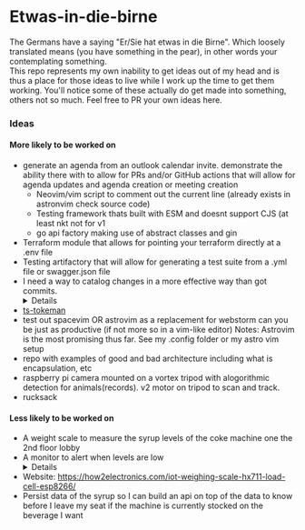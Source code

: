 # Etwas-in-die-birne
The Germans have a saying "Er/Sie hat etwas in die Birne". Which loosely translated means (you have something in the pear), in other words your contemplating something.\
This repo represents my own inability to get ideas out of my head and is thus a place for those ideas to live while I work up the time to get them working.
You'll notice some of these actually do get made into something, others not so much. Feel free to PR your own ideas here.

### Ideas
#### More likely to be worked on
* generate an agenda from
an outlook calendar invite. demonstrate the ability there with to allow for PRs and/or GitHub actions that will allow for agenda updates and agenda creation or meeting creation
  * Neovim/vim script to comment out the current line (already exists in astronvim check source code)
  * Testing framework thats built with ESM and doesnt support CJS (at least nkt
  not for v1
  * go api factory making use of abstract classes and gin
* Terraform module that allows for pointing your terraform directly at a .env file
* Testing artifactory that will allow for generating a test suite from a .yml file or swagger.json file
* I need a way to catalog changes in a more effective way than got commits.
    <details> Utilize typebox or fastify-type-provider-typebox to call endpoints recursively. Still bouncing this one around on how it could be done, but I'm convinced it can and should be written </details>
* [ts-tokeman](https://github.com/jay-bulk/ts-tokeman) 
* test out spacevim OR astrovim as a replacement for webstorm can you be just as productive (if not more so in a vim-like editor) Notes: Astrovim is the most promising thus far. See my .config folder or my astro vim setup
* repo with examples of good and bad architecture including what is encapsulation, etc
* raspberry pi camera mounted on a vortex tripod with alogorithmic detection for animals(records). v2 motor on tripod to scan and track.
* rucksack
#### Less likely to be worked on
  * A weight scale to measure the syrup levels of the coke machine one the 2nd floor lobby
  * A monitor to alert when levels are low
    <details>Will need acccess to wifi, a scale, an arduino a button, a bread board</details>
  * Website: https://how2electronics.com/iot-weighing-scale-hx711-load-cell-esp8266/
  * Persist data of the syrup so I can build an api on top of the data to know before I leave my seat if the machine is currently stocked on the beverage I want
